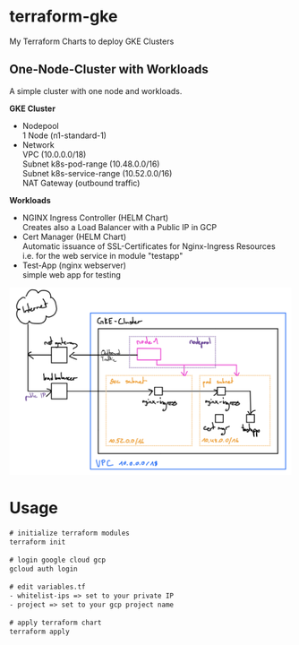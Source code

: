 # terraform-gke
My Terraform Charts to deploy GKE Clusters

## One-Node-Cluster with Workloads
A simple cluster with one node and workloads.

**GKE Cluster**

- Nodepool<br />
  1 Node (n1-standard-1)
- Network<br />
  VPC (10.0.0.0/18)<br />
  Subnet k8s-pod-range (10.48.0.0/16)<br />
  Subnet k8s-service-range (10.52.0.0/16)<br />
  NAT Gateway (outbound traffic)<br />

**Workloads**

- NGINX Ingress Controller (HELM Chart)<br />
  Creates also a Load Balancer with a Public IP in GCP
- Cert Manager (HELM Chart)<br />
  Automatic issuance of SSL-Certificates for Nginx-Ingress Resources<br />
  i.e. for the web service in module "testapp"
- Test-App (nginx webserver)<br />
  simple web app for testing

![cluster](docs/images/cluster.png)

# Usage

```
# initialize terraform modules
terraform init

# login google cloud gcp
gcloud auth login

# edit variables.tf
- whitelist-ips => set to your private IP
- project => set to your gcp project name

# apply terraform chart
terraform apply
```